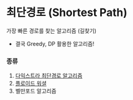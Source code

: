 # 최단경로 (Shortest Path)

가장 빠른 경로를 찾는 알고리즘 (길찾기)

- 결국 Greedy, DP 활용한 알고리즘!

### 종류

1. [다익스트라 최단경로 알고리즘](다익스트라.md)
2. [플로이드 워셜](플로이드워셜.md)
3. 벨만포드 알고리즘
